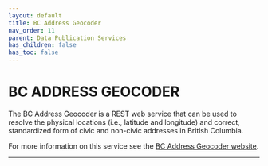 ```yaml
---
layout: default
title: BC Address Geocoder
nav_order: 11
parent: Data Publication Services
has_children: false
has_toc: false
---
```


# BC ADDRESS GEOCODER

The BC Address Geocoder is a REST web service that can be used to resolve the physical locations (i.e., latitude and longitude) and correct, standardized form of civic and non-civic addresses in British Columbia.

For more information on this service see the [BC Address Geocoder website](https://www2.gov.bc.ca/gov/content/data/geographic-data-services/location-services/geocoder).

-------------------------------------------------------
